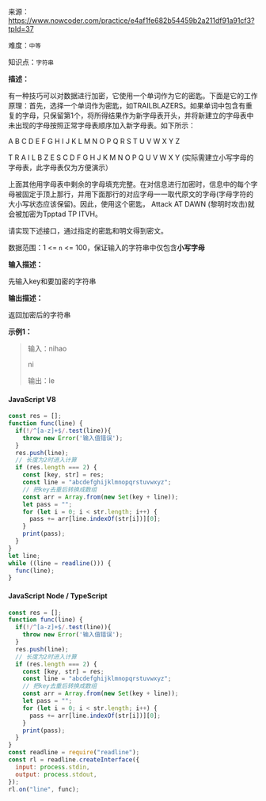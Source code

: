 来源：<https://www.nowcoder.com/practice/e4af1fe682b54459b2a211df91a91cf3?tpId=37>

难度：`中等`

知识点：`字符串`

**描述：**

有一种技巧可以对数据进行加密，它使用一个单词作为它的密匙。下面是它的工作原理：首先，选择一个单词作为密匙，如TRAILBLAZERS。如果单词中包含有重复的字母，只保留第1个，将所得结果作为新字母表开头，并将新建立的字母表中未出现的字母按照正常字母表顺序加入新字母表。如下所示：

A B C D E F G H I J K L M N O P Q R S T U V W X Y Z

T R A I L B Z E S C D F G H J K M N O P Q U V W X Y (实际需建立小写字母的字母表，此字母表仅为方便演示）

上面其他用字母表中剩余的字母填充完整。在对信息进行加密时，信息中的每个字母被固定于顶上那行，并用下面那行的对应字母一一取代原文的字母(字母字符的大小写状态应该保留)。因此，使用这个密匙， Attack AT DAWN (黎明时攻击)就会被加密为Tpptad TP ITVH。

请实现下述接口，通过指定的密匙和明文得到密文。

数据范围：1 <= `n` <= 100，保证输入的字符串中仅包含**小写字母**

**输入描述：**

先输入key和要加密的字符串

**输出描述：**

返回加密后的字符串

**示例1：**

> 输入：nihao
>
> ni
>
> 输出：le

<!-- tabs:start -->

#### **JavaScript V8**

```javascript
const res = [];
function func(line) {
  if(!/^[a-z]+$/.test(line)){
    throw new Error('输入值错误');
  }
  res.push(line);
  // 长度为2时进入计算
  if (res.length === 2) {
    const [key, str] = res;
    const line = "abcdefghijklmnopqrstuvwxyz";
    // 把key去重后转换成数组
    const arr = Array.from(new Set(key + line));
    let pass = "";
    for (let i = 0; i < str.length; i++) {
      pass += arr[line.indexOf(str[i])][0];
    }
    print(pass);
  }
}
let line;
while ((line = readline())) {
  func(line);
}
```

#### **JavaScript Node / TypeScript**

```javascript
const res = [];
function func(line) {
  if(!/^[a-z]+$/.test(line)){
    throw new Error('输入值错误');
  }
  res.push(line);
  // 长度为2时进入计算
  if (res.length === 2) {
    const [key, str] = res;
    const line = "abcdefghijklmnopqrstuvwxyz";
    // 把key去重后转换成数组
    const arr = Array.from(new Set(key + line));
    let pass = "";
    for (let i = 0; i < str.length; i++) {
      pass += arr[line.indexOf(str[i])][0];
    }
    print(pass);
  }
}
const readline = require("readline");
const rl = readline.createInterface({
  input: process.stdin,
  output: process.stdout,
});
rl.on("line", func);
```

<!-- tabs:end -->
